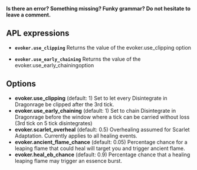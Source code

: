 **Is there an error? Something missing? Funky grammar? Do not hesitate to leave a comment.**

## APL expressions

* **`evoker.use_clipping`** Returns the value of the evoker.use_clipping option

* **`evoker.use_early_chaining`** Returns the value of the evoker.use_early_chainingoption

## Options
* **evoker.use_clipping** (default: 1) Set to let every Disintegrate in Dragonrage be clipped after the 3rd tick.
* **evoker.use_early_chaining** (default: 1) Set to chain Disintegrate in Dragonrage before the window where a tick can be carried without loss (3rd tick on 5 tick disintegrates)
* **evoker.scarlet_overheal** (default: 0.5) Overhealing assumed for Scarlet Adaptation. Currently applies to all healing events.
* **evoker.ancient_flame_chance** (default: 0.05) Percentage chance for a leaping flame that could heal will target you and trigger ancient flame.
* **evoker.heal_eb_chance** (default: 0.9) Percentage chance that a healing leaping flame may trigger an essence burst.